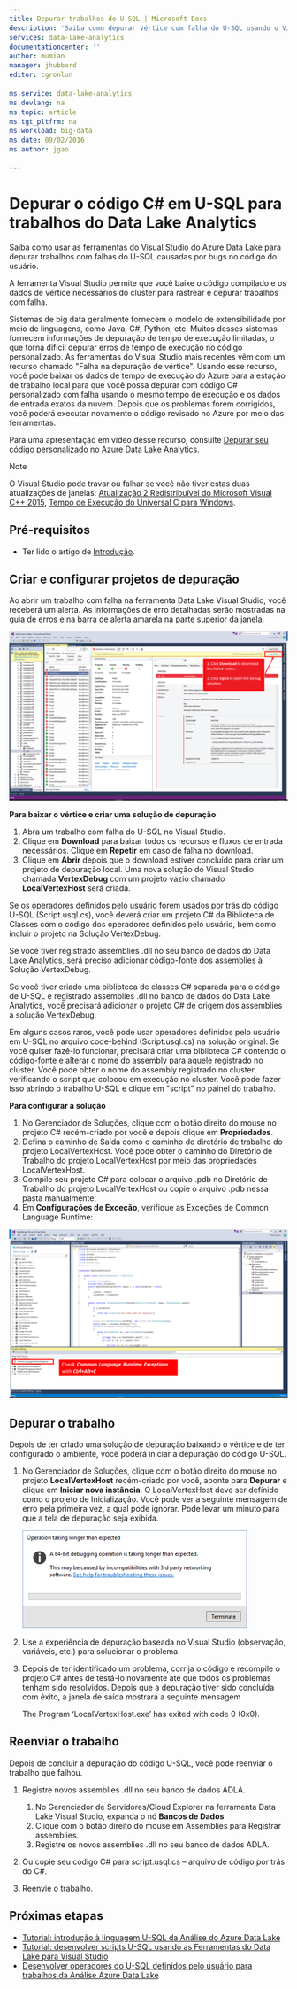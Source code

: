 ```yaml
---
title: Depurar trabalhos do U-SQL | Microsoft Docs
description: 'Saiba como depurar vértice com falha do U-SQL usando o Visual Studio. '
services: data-lake-analytics
documentationcenter: ''
author: mumian
manager: jhubbard
editor: cgronlun

ms.service: data-lake-analytics
ms.devlang: na
ms.topic: article
ms.tgt_pltfrm: na
ms.workload: big-data
ms.date: 09/02/2016
ms.author: jgao

---
```

# Depurar o código C# em U-SQL para trabalhos do Data Lake Analytics
Saiba como usar as ferramentas do Visual Studio do Azure Data Lake para depurar trabalhos com falhas do U-SQL causadas por bugs no código do usuário.

A ferramenta Visual Studio permite que você baixe o código compilado e os dados de vértice necessários do cluster para rastrear e depurar trabalhos com falha.

Sistemas de big data geralmente fornecem o modelo de extensibilidade por meio de linguagens, como Java, C#, Python, etc. Muitos desses sistemas fornecem informações de depuração de tempo de execução limitadas, o que torna difícil depurar erros de tempo de execução no código personalizado. As ferramentas do Visual Studio mais recentes vêm com um recurso chamado "Falha na depuração de vértice". Usando esse recurso, você pode baixar os dados de tempo de execução do Azure para a estação de trabalho local para que você possa depurar com código C# personalizado com falha usando o mesmo tempo de execução e os dados de entrada exatos da nuvem. Depois que os problemas forem corrigidos, você poderá executar novamente o código revisado no Azure por meio das ferramentas.

Para uma apresentação em vídeo desse recurso, consulte [Depurar seu código personalizado no Azure Data Lake Analytics](https://mix.office.com/watch/1bt17ibztohcb).

> [!NOTE]
> O Visual Studio pode travar ou falhar se você não tiver estas duas atualizações de janelas: [Atualização 2 Redistribuível do Microsoft Visual C++ 2015](https://www.microsoft.com/download/details.aspx?id=51682), [Tempo de Execução do Universal C para Windows](https://www.microsoft.com/download/details.aspx?id=50410&wa=wsignin1.0).
> 
> 

## Pré-requisitos
* Ter lido o artigo de [Introdução](data-lake-analytics-data-lake-tools-get-started.md).

## Criar e configurar projetos de depuração
Ao abrir um trabalho com falha na ferramenta Data Lake Visual Studio, você receberá um alerta. As informações de erro detalhadas serão mostradas na guia de erros e na barra de alerta amarela na parte superior da janela.

![Vértice para download do visual studio para depuração do U-SQL no Azure Data Lake Analytics](./media/data-lake-analytics-debug-u-sql-jobs/data-lake-analytics-download-vertex.png)

**Para baixar o vértice e criar uma solução de depuração**

1. Abra um trabalho com falha do U-SQL no Visual Studio.
2. Clique em **Download** para baixar todos os recursos e fluxos de entrada necessários. Clique em **Repetir** em caso de falha no download.
3. Clique em **Abrir** depois que o download estiver concluído para criar um projeto de depuração local. Uma nova solução do Visual Studio chamada **VertexDebug** com um projeto vazio chamado **LocalVertexHost** será criada.

Se os operadores definidos pelo usuário forem usados por trás do código U-SQL (Script.usql.cs), você deverá criar um projeto C# da Biblioteca de Classes com o código dos operadores definidos pelo usuário, bem como incluir o projeto na Solução VertexDebug.

Se você tiver registrado assemblies .dll no seu banco de dados do Data Lake Analytics, será preciso adicionar código-fonte dos assemblies à Solução VertexDebug.

Se você tiver criado uma biblioteca de classes C# separada para o código de U-SQL e registrado assemblies .dll no banco de dados do Data Lake Analytics, você precisará adicionar o projeto C# de origem dos assemblies à solução VertexDebug.

Em alguns casos raros, você pode usar operadores definidos pelo usuário em U-SQL no arquivo code-behind (Script.usql.cs) na solução original. Se você quiser fazê-lo funcionar, precisará criar uma biblioteca C# contendo o código-fonte e alterar o nome do assembly para aquele registrado no cluster. Você pode obter o nome do assembly registrado no cluster, verificando o script que colocou em execução no cluster. Você pode fazer isso abrindo o trabalho U-SQL e clique em "script" no painel do trabalho.

**Para configurar a solução**

1. No Gerenciador de Soluções, clique com o botão direito do mouse no projeto C# recém-criado por você e depois clique em **Propriedades**.
2. Defina o caminho de Saída como o caminho do diretório de trabalho do projeto LocalVertexHost. Você pode obter o caminho do Diretório de Trabalho do projeto LocalVertexHost por meio das propriedades LocalVertexHost.
3. Compile seu projeto C# para colocar o arquivo .pdb no Diretório de Trabalho do projeto LocalVertexHost ou copie o arquivo .pdb nessa pasta manualmente.
4. Em **Configurações de Exceção**, verifique as Exceções de Common Language Runtime:

![Configuração do visual studio para depuração do U-SQL no Azure Data Lake Analytics](./media/data-lake-analytics-debug-u-sql-jobs/data-lake-analytics-clr-exception-setting.png)

## Depurar o trabalho
Depois de ter criado uma solução de depuração baixando o vértice e de ter configurado o ambiente, você poderá iniciar a depuração do código U-SQL.

1. No Gerenciador de Soluções, clique com o botão direito do mouse no projeto **LocalVertexHost** recém-criado por você, aponte para **Depurar** e clique em **Iniciar nova instância**. O LocalVertexHost deve ser definido como o projeto de Inicialização. Você pode ver a seguinte mensagem de erro pela primeira vez, a qual pode ignorar. Pode levar um minuto para que a tela de depuração seja exibida.
   
   ![Aviso do visual studio para depuração do U-SQL no Azure Data Lake Analytics](./media/data-lake-analytics-debug-u-sql-jobs/data-lake-analytics-visual-studio-u-sql-debug-warning.png)
2. Use a experiência de depuração baseada no Visual Studio (observação, variáveis, etc.) para solucionar o problema.
3. Depois de ter identificado um problema, corrija o código e recompile o projeto C# antes de testá-lo novamente até que todos os problemas tenham sido resolvidos. Depois que a depuração tiver sido concluída com êxito, a janela de saída mostrará a seguinte mensagem
   
     The Program ‘LocalVertexHost.exe’ has exited with code 0 (0x0).

## Reenviar o trabalho
Depois de concluir a depuração do código U-SQL, você pode reenviar o trabalho que falhou.

1. Registre novos assemblies .dll no seu banco de dados ADLA.
   
   1. No Gerenciador de Servidores/Cloud Explorer na ferramenta Data Lake Visual Studio, expanda o nó **Bancos de Dados**
   2. Clique com o botão direito do mouse em Assemblies para Registrar assemblies.
   3. Registre os novos assemblies .dll no seu banco de dados ADLA.
2. Ou copie seu código C# para script.usql.cs – arquivo de código por trás do C#.
3. Reenvie o trabalho.

## Próximas etapas
* [Tutorial: introdução à linguagem U-SQL da Análise do Azure Data Lake](data-lake-analytics-u-sql-get-started.md)
* [Tutorial: desenvolver scripts U-SQL usando as Ferramentas do Data Lake para Visual Studio](data-lake-analytics-data-lake-tools-get-started.md)
* [Desenvolver operadores do U-SQL definidos pelo usuário para trabalhos da Análise Azure Data Lake](data-lake-analytics-u-sql-develop-user-defined-operators.md)

<!---HONumber=AcomDC_0914_2016-->
